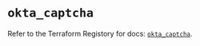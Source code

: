 # `okta_captcha`

Refer to the Terraform Registory for docs: [`okta_captcha`](https://registry.terraform.io/providers/okta/okta/4.6.2/docs/resources/captcha).
